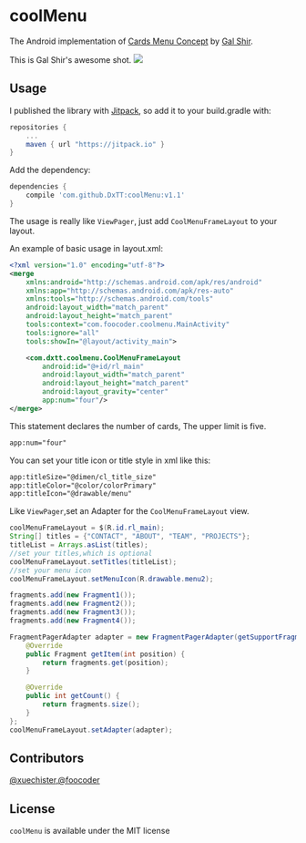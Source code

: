 # coolMenu
The Android implementation of [Cards Menu Concept](https://dribbble.com/shots/2389505-Cards-Menu-Concept) by [Gal Shir](https://dribbble.com/galshir).

This is Gal Shir's awesome shot.
![](https://d13yacurqjgara.cloudfront.net/users/729829/screenshots/2389505/menu.gif)

## Usage
I published the library with [Jitpack](https://jitpack.io), so add it to your build.gradle with:
```gradle
repositories {
    ...
    maven { url "https://jitpack.io" }
}
```

Add the dependency:
```gradle
dependencies {
	compile 'com.github.DxTT:coolMenu:v1.1'
}
```

The usage is really like `ViewPager`, just add `CoolMenuFrameLayout` to your layout.

An example of basic usage in layout.xml:

```xml
<?xml version="1.0" encoding="utf-8"?>
<merge
    xmlns:android="http://schemas.android.com/apk/res/android"
    xmlns:app="http://schemas.android.com/apk/res-auto"
    xmlns:tools="http://schemas.android.com/tools"
    android:layout_width="match_parent"
    android:layout_height="match_parent"
    tools:context="com.foocoder.coolmenu.MainActivity"
    tools:ignore="all"
    tools:showIn="@layout/activity_main">

    <com.dxtt.coolmenu.CoolMenuFrameLayout
        android:id="@+id/rl_main"
        android:layout_width="match_parent"
        android:layout_height="match_parent"
        android:layout_gravity="center"
        app:num="four"/>
</merge>
```

This statement declares the number of cards, The upper limit is five.
```xml
app:num="four"
```
You can set your title icon or title style in xml like this:
```xml
app:titleSize="@dimen/cl_title_size"
app:titleColor="@color/colorPrimary"
app:titleIcon="@drawable/menu"
```

Like `ViewPager`,set an Adapter for the `CoolMenuFrameLayout` view.
```java
coolMenuFrameLayout = $(R.id.rl_main);
String[] titles = {"CONTACT", "ABOUT", "TEAM", "PROJECTS"};
titleList = Arrays.asList(titles);
//set your titles,which is optional
coolMenuFrameLayout.setTitles(titleList);
//set your menu icon
coolMenuFrameLayout.setMenuIcon(R.drawable.menu2);

fragments.add(new Fragment1());
fragments.add(new Fragment2());
fragments.add(new Fragment3());
fragments.add(new Fragment4());

FragmentPagerAdapter adapter = new FragmentPagerAdapter(getSupportFragmentManager()) {
    @Override
    public Fragment getItem(int position) {
        return fragments.get(position);
    }

    @Override
    public int getCount() {
		return fragments.size();
    }
};
coolMenuFrameLayout.setAdapter(adapter);
```

## Contributors
[@xuechister](https://github.com/xuechister),[@foocoder](https://github.com/notice501)

## License
`coolMenu` is available under the MIT license
